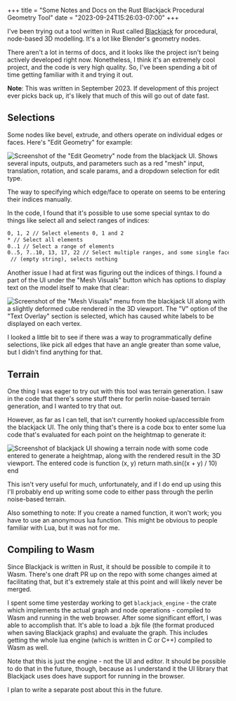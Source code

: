 +++
title = "Some Notes and Docs on the Rust Blackjack Procedural Geometry Tool"
date = "2023-09-24T15:26:03-07:00"
+++

I've been trying out a tool written in Rust called [Blackjack](https://github.com/setzer22/blackjack) for procedural, node-based 3D modelling.  It's a lot like Blender's geometry nodes.

There aren't a lot in terms of docs, and it looks like the project isn't being actively developed right now.  Nonetheless, I think it's an extremely cool project, and the code is very high quality.  So, I've been spending a bit of time getting familiar with it and trying it out.

**Note**: This was written in September 2023.  If development of this project ever picks back up, it's likely that much of this will go out of date fast.

## Selections

Some nodes like bevel, extrude, and others operate on individual edges or faces.  Here's "Edit Geometry" for example:

![Screenshot of the "Edit Geometry" node from the blackjack UI.  Shows several inputs, outputs, and parameters such as a red "mesh" input, translation, rotation, and scale params, and a dropdown selection for edit type.](https://i.ameo.link/bhq.png)

The way to specifying which edge/face to operate on seems to be entering their indices manually.

In the code, I found that it's possible to use some special syntax to do things like select all and select ranges of indices:

```txt
0, 1, 2 // Select elements 0, 1 and 2
* // Select all elements
0..1 // Select a range of elements
0..5, 7..10, 13, 17, 22 // Select multiple ranges, and some single faces
 // (empty string), selects nothing
```

Another issue I had at first was figuring out the indices of things.  I found a part of the UI under the "Mesh Visuals" button which has options to display text on the model itself to make that clear:

![Screenshot of the "Mesh Visuals" menu from the blackjack UI along with a slightly deformed cube rendered in the 3D viewport.  The "V" option of the "Text Overlay" section is selected, which has caused white labels to be displayed on each vertex.](https://i.ameo.link/bhr.png)

I looked a little bit to see if there was a way to programmatically define selections, like pick all edges that have an angle greater than some value, but I didn't find anything for that.

## Terrain

One thing I was eager to try out with this tool was terrain generation.  I saw in the code that there's some stuff there for perlin noise-based terrain generation, and I wanted to try that out.

However, as far as I can tell, that isn't currently hooked up/accessible from the blackjack UI.  The only thing that's there is a code box to enter some lua code that's evaluated for each point on the heightmap to generate it:

![Screenshot of blackjack UI showing a terrain node with some code entered to generate a heightmap, along with the rendered result in the 3D viewport.  The entered code is `function (x, y) return math.sin((x + y) / 10) end`](https://i.ameo.link/bhs.png)

This isn't very useful for much, unfortunately, and if I do end up using this I'll probably end up writing some code to either pass through the perlin noise-based terrain.

Also something to note: If you create a named function, it won't work; you have to use an anonymous lua function.  This might be obvious to people familiar with Lua, but it was not for me.

## Compiling to Wasm

Since Blackjack is written in Rust, it should be possible to compile it to Wasm.  There's one draft PR up on the repo with some changes aimed at facilitating that, but it's extremely stale at this point and will likely never be merged.

I spent some time yesterday working to get `blackjack_engine` - the crate which implements the actual graph and node operations - compiled to Wasm and running in the web browser.  After some significant effort, I was able to accomplish that.  It's able to load a .bjk file (the format produced when saving Blackjack graphs) and evaluate the graph.  This includes getting the whole lua engine (which is written in C or C++) compiled to Wasm as well.

Note that this is just the engine - not the UI and editor.  It should be possible to do that in the future, though, because as I understand it the UI library that Blackjack uses does have support for running in the browser.

I plan to write a separate post about this in the future.
